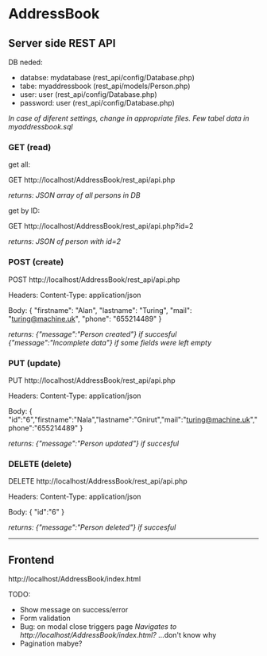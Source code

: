# AddressBook

## Server side REST API

DB neded: 
 - databse: mydatabase (rest_api/config/Database.php)
 - tabe: myaddressbook (rest_api/models/Person.php)
 - user: user (rest_api/config/Database.php)
 - password: user (rest_api/config/Database.php)
 
*In case of diferent settings, change in appropriate files.
Few tabel data in myaddressbook.sql*

### GET (read)
get all:

GET http://localhost/AddressBook/rest_api/api.php

*returns: JSON array of all persons in DB*

get by ID:

GET http://localhost/AddressBook/rest_api/api.php?id=2

*returns: JSON of person with id=2*

### POST (create)
POST http://localhost/AddressBook/rest_api/api.php

Headers: Content-Type: application/json

Body: {	"firstname": "Alan",	"lastname": "Turing",	"mail": "turing@machine.uk",	"phone": "655214489" }

*returns: {"message":"Person created"} if succesful*   
*{"message":"Incomplete data"} if some fields were left empty*

### PUT (update)
PUT http://localhost/AddressBook/rest_api/api.php

Headers: Content-Type: application/json

Body: { "id":"6","firstname":"Nala","lastname":"Gnirut","mail":"turing@machine.uk","phone":"655214489" }

*returns: {"message":"Person updated"} if succesful*

### DELETE (delete)
DELETE http://localhost/AddressBook/rest_api/api.php

Headers: Content-Type: application/json

Body: { "id":"6" }

*returns: {"message":"Person deleted"} if succesful*


_________

## Frontend
http://localhost/AddressBook/index.html

TODO:
 - Show message on success/error
 - Form validation
 - Bug: on modal close triggers page _Navigates to http://localhost/AddressBook/index.html?_ ...don't know why
 - Pagination mabye?

